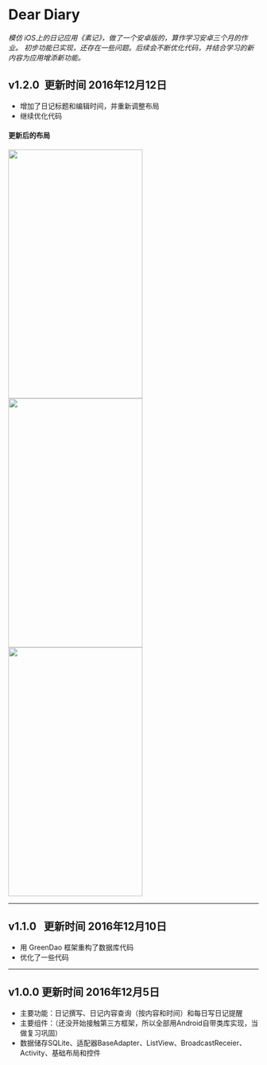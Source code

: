 # Dear Diary
*模仿 iOS上的日记应用《素记》，做了一个安卓版的，算作学习安卓三个月的作业。
初步功能已实现，还存在一些问题。后续会不断优化代码，并结合学习的新内容为应用增添新功能。*

## v1.2.0  更新时间 2016年12月12日 ##
* 增加了日记标题和编辑时间，并重新调整布局
* 继续优化代码

#### 更新后的布局   

<img src="https://github.com/neon-zhao/DearDiary/blob/master/pic/update_main.png" width=270 height="500" />
<img src="https://github.com/neon-zhao/DearDiary/blob/master/pic/update_search.png" width=270 height="500" />
<img src="https://github.com/neon-zhao/DearDiary/blob/master/pic/update_edit.png" width=270 height="500" />

---
## v1.1.0    更新时间 2016年12月10日
* 用 GreenDao 框架重构了数据库代码
* 优化了一些代码  
---
## v1.0.0    更新时间 2016年12月5日
* 主要功能：日记撰写、日记内容查询（按内容和时间）和每日写日记提醒
* 主要组件：（还没开始接触第三方框架，所以全部用Android自带类库实现，当做复习巩固）
* 数据储存SQLite、适配器BaseAdapter、ListView、BroadcastReceier、Activity、基础布局和控件
